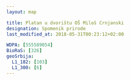 ```yaml
---
layout: map

title: Platan u dvorištu OŠ Miloš Crnjanski
designation: Spomenik prirode
last_modified_at: 2018-05-31T00:23:12+02:00

WDPA: [555589054]
BioRaS: [326]
geoSrbija:
  L1_182: [103]
  L1_300: [6]
---
```

